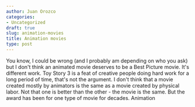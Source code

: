```yaml
---
author: Juan Orozco
categories:
- Uncategorized
draft: true
slug: animation-movies
title: Animation movies
type: post
---
```


You know, I could be wrong (and I probably am depending on who you ask) but I don't think an animated movie deserves to be a Best Picture movie. It's different work. Toy Story 3 is a feat of creative people doing hard work for a long period of time, that's not the argument. I don't think that a movie created mostly by animators is the same as a movie created by physical labor. Not that one is better than the other - the movie is the same. But the award has been for one type of movie for decades. Animation